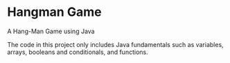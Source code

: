 # Hangman Game
 A Hang-Man Game using Java
 
 The code in this project only includes Java fundamentals such as variables, arrays, booleans and conditionals, and functions. 
